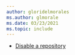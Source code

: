 ```yaml
---
author: gloridelmorales
ms.author: glmorale
ms.date: 03/23/2021
ms.topic: include
---
```


- [Disable a repository](#disable-a-repository)